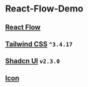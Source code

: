 # React-Flow-Demo

## [React Flow](https://reactflow.dev/)

## [Tailwind CSS](https://v3.tailwindcss.com/docs/guides/vite) `^3.4.17`

## [Shadcn UI](https://ui.shadcn.com/docs) `v2.3.0`

## [Icon](https://at.alicdn.com/t/c/font_4901067_qstjgmdi25q.js)
